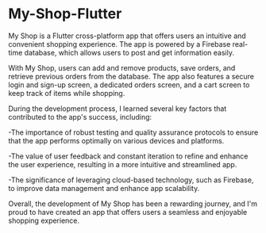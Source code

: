 # My-Shop-Flutter
My Shop is a Flutter cross-platform app that offers users an intuitive and convenient shopping experience. The app is powered by a Firebase real-time database, which allows users to post and get information easily.

With My Shop, users can add and remove products, save orders, and retrieve previous orders from the database. The app also features a secure login and sign-up screen, a dedicated orders screen, and a cart screen to keep track of items while shopping.

During the development process, I learned several key factors that contributed to the app's success, including:

-The importance of robust testing and quality assurance protocols to ensure that the app performs optimally on various devices and platforms.

-The value of user feedback and constant iteration to refine and enhance the user experience, resulting in a more intuitive and streamlined app.

-The significance of leveraging cloud-based technology, such as Firebase, to improve data management and enhance app scalability.

Overall, the development of My Shop has been a rewarding journey, and I'm proud to have created an app that offers users a seamless and enjoyable shopping experience.
